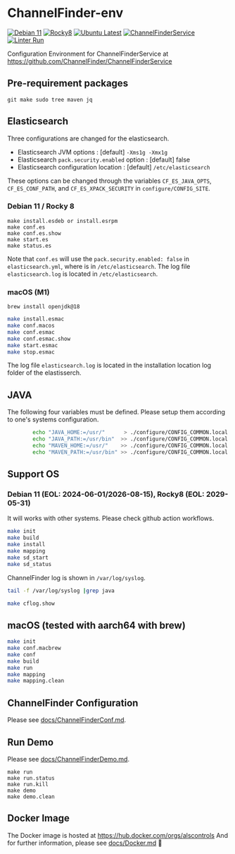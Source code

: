 # ChannelFinder-env
[![Debian 11](https://github.com/jeonghanlee/ChannelFinder-env/actions/workflows/debian11.yml/badge.svg)](https://github.com/jeonghanlee/ChannelFinder-env/actions/workflows/debian11.yml)
[![Rocky8](https://github.com/jeonghanlee/ChannelFinder-env/actions/workflows/rocky8.yml/badge.svg)](https://github.com/jeonghanlee/ChannelFinder-env/actions/workflows/rocky8.yml)
[![Ubuntu Latest](https://github.com/jeonghanlee/ChannelFinder-env/actions/workflows/ubuntu.yml/badge.svg)](https://github.com/jeonghanlee/ChannelFinder-env/actions/workflows/ubuntu.yml)
[![ChannelFinderService](https://github.com/jeonghanlee/ChannelFinder-env/actions/workflows/docker.yml/badge.svg)](https://github.com/jeonghanlee/ChannelFinder-env/actions/workflows/docker.yml)
[![Linter Run](https://github.com/jeonghanlee/ChannelFinder-env/actions/workflows/linter.yml/badge.svg)](https://github.com/jeonghanlee/ChannelFinder-env/actions/workflows/linter.yml)

Configuration Environment for ChannelFinderService at <https://github.com/ChannelFinder/ChannelFinderService>

## Pre-requirement packages

```
git make sudo tree maven jq
```

## Elasticsearch

Three configurations are changed for the elasticsearch. 

* Elasticsearch JVM options : [default] `-Xms1g -Xmx1g`
* Elasticsearch `pack.security.enabled` option : [default] false
* Elasticsearch configuration location : [default] `/etc/elasticsearch`

These options can be changed through the variables `CF_ES_JAVA_OPTS`, `CF_ES_CONF_PATH`, and `CF_ES_XPACK_SECURITY` in `configure/CONFIG_SITE`.

### Debian 11 / Rocky 8

```
make install.esdeb or install.esrpm
make conf.es
make conf.es.show
make start.es
make status.es
```

Note that `conf.es` will use the `pack.security.enabled: false` in `elasticsearch.yml`, where is in `/etc/elasticsearch`.
The log file `elasticsearch.log` is located in `/etc/elasticsearch`.

### macOS (M1)


```
brew install openjdk@18
```

```bash
make install.esmac
make conf.macos
make conf.esmac
make conf.esmac.show
make start.esmac
make stop.esmac
```

The log file `elasticsearch.log` is located in the installation location log folder of the elastisserch.


## JAVA

The following four variables must be defined. Please setup them according to one's systems configuration.

```bash
        echo "JAVA_HOME:=/usr/"      > ./configure/CONFIG_COMMON.local
        echo "JAVA_PATH:=/usr/bin"  >> ./configure/CONFIG_COMMON.local
        echo "MAVEN_HOME:=/usr/"    >> ./configure/CONFIG_COMMON.local
        echo "MAVEN_PATH:=/usr/bin" >> ./configure/CONFIG_COMMON.local
```

## Support OS 

### Debian 11 (EOL: 2024-06-01/2026-08-15), Rocky8 (EOL: 2029-05-31)

It will works with other systems. Please check github action workflows.

```bash
make init
make build
make install
make mapping
make sd_start
make sd_status
```

ChannelFinder log is shown in `/var/log/syslog`.

```bash
tail -f /var/log/syslog |grep java

make cflog.show
``` 

## macOS (tested with aarch64 with brew)

```bash
make init
make conf.macbrew
make conf
make build
make run
make mapping
make mapping.clean
```

## ChannelFinder Configuration

Please see [docs/ChannelFinderConf.md](docs/ChannelFinderConf.md).

## Run Demo

Please see [docs/ChannelFinderDemo.md](docs/ChannelFinderDemo.md).


```
make run
make run.status
make run.kill
make demo
make demo.clean
```

## Docker Image

The Docker image is hosted at https://hub.docker.com/orgs/alscontrols
And for further information, please see [docs/Docker.md](docs/Docker.md) :whale:

